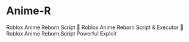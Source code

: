 # Anime-R
Roblox Anime Reborn Script 🚀 Roblox Anime Reborn Script &amp; Executor 🚀 Roblox Anime Reborn Script Powerful Exploit
